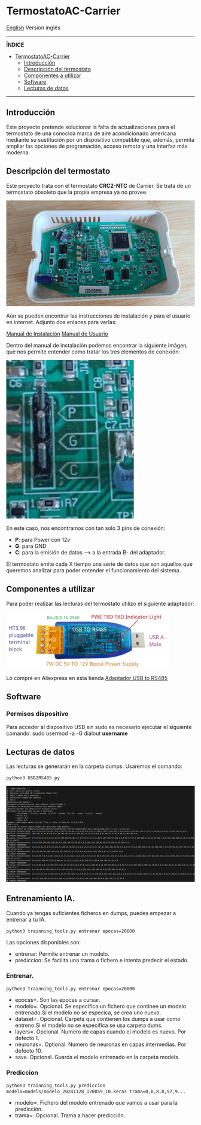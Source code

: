 # TermostatoAC-Carrier

[English](README.md) Version inglés

-----

**ÍNDICE**

- [TermostatoAC-Carrier](#termostatoac-carrier)
  - [Introducción](#introducción)
  - [Descripción del termostato](#descripción-del-termostato)
  - [Componentes a utilizar](#componentes-a-utilizar)
  - [Software](#software)
  - [Lecturas de datos](#lecturas-de-datos)

-----

## Introducción

Este proyecto pretende solucionar la falta de actualizaciones para el termostato de una conocida marca de aire acondicionado americana mediante su sustitución por un dispositivo compatible que, además, permita ampliar las opciones de programación, acceso remoto y una interfaz más moderna.

## Descripción del termostato

Este proyecto trata con el termostato **CRC2-NTC** de Carrier. Se trata de un termostato obsoleto que la propia empresa ya no provee.

![Termostato](./images/termostato.jpg)


Aún se pueden encontrar las instrucciones de instalación y para el usuario en internet. Adjunto dos enlaces para verlas:

[Manual de Instalación](https://www.manualslib.com/manual/2206657/Carrier-Crc2-Ntc.html)
[Manual de Usuario](https://www.manualslib.com/manual/2206660/Carrier-Crc2-Ntc.html) 

Dentro del manual de instalación podemos encontrar la siguiente imágen, que nos permite entender como tratar los tres elementos de conexión:

![Pins de conexión](./images/pins.png)

En este caso, nos encontramos con tan solo 3 pins de conexión:
 * **P**: para Power con 12v
 * **G**: para GND
 * **C**: para la emisión de datos --> a la entrada B- del adaptador.

El termostato emite cada X tiempo una serie de datos que son aquellos que queremos analizar para poder entender el funcionamiento del sistema. 

## Componentes a utilizar

Para poder realizar las lecturas del termostato utilizo el siguiente adaptador:

![RS485_adapter](./images/USB_R485_12v_adapter.png)

Lo compré en Aliexpress en esta tienda [Adaptador USB to RS485](https://es.aliexpress.com/item/1005006111904749.html?spm=a2g0o.order_list.order_list_main.85.4fd6194dqfCvY1&gatewayAdapt=glo2esp)


## Software

### Permisos dispositivo
Para acceder al dispositivo USB sin sudo es necesario ejecutar el siguiente comando:
sudo usermod -a -G dialout **username**


## Lecturas de datos
Las lecturas se generarán en la carpeta dumps.
Usaremos el comando:
```
python3 USB2RS485.py
```
![Consola1](./images/consola1.png)

## Entrenamiento IA.

Cuando ya tengas suficientes ficheros en dumps, puedes empezar a entrenar a tu IA.
```
python3 trainning_tools.py entrenar epocas=20000
```
Las opciones disponibles son:
 - entrenar: Permite entrenar un modelo.
 - prediccion: Se facilita una trama o fichero e intenta predecir el estado.

 ### Entrenar.
 ```
python3 trainning_tools.py entrenar epocas=20000
```
 * epocas=. Son las epocas a cursar.
 * modelo=. Opcional. Se especifica un fichero que continee un modelo entrenado.Si el modelo no se especica, se crea uno nuevo.
 * dataset=. Opcional. Carpeta que contienen los dumps a usar como entreno.Si el modelo no se especifica se usa carpeta dums.
 * layers=. Opcional. Numero de capas cuando el modelo es nuevo. Por defecto 1.
 * neuronas=. Optional. Numero de neuronas en capas intermedias. Por defecto 10.
 * save. Opcional. Guarda el modelo entrenado en la carpeta models.

 ### Prediccion
 ```
python3 trainning_tools.py prediccion modelo=models/modelo_20241128_120059_10.keras trama=0,0,8,8,97,9...
```
 * modelo=. Fichero del modelo entrenado que vamos a usar para la predicción.
 * trama=. Opcional. Trama a hacer predicción.


 
 
  



